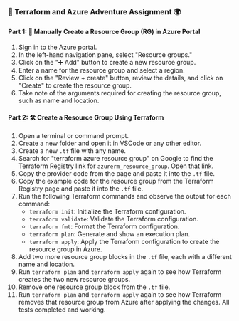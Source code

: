 ### 🚀 Terraform and Azure Adventure Assignment 🌍

#### Part 1: 🎨 Manually Create a Resource Group (RG) in Azure Portal

1. Sign in to the Azure portal.
2. In the left-hand navigation pane, select "Resource groups."
3. Click on the "➕ Add" button to create a new resource group.
4. Enter a name for the resource group and select a region.
5. Click on the "Review + create" button, review the details, and click on "Create" to create the resource group.
6. Take note of the arguments required for creating the resource group, such as name and location.

#### Part 2: 🛠️ Create a Resource Group Using Terraform

1. Open a terminal or command prompt.
2. Create a new folder and open it in VSCode or any other editor.
3. Create a new `.tf` file with any name.
4. Search for "terraform azure resource group" on Google to find the Terraform Registry link for `azurerm_resource_group`. Open that link.
5. Copy the provider code from the page and paste it into the `.tf` file.
6. Copy the example code for the resource group from the Terraform Registry page and paste it into the `.tf` file.
7. Run the following Terraform commands and observe the output for each command:
   - `terraform init`: Initialize the Terraform configuration.
   - `terraform validate`: Validate the Terraform configuration.
   - `terraform fmt`: Format the Terraform configuration.
   - `terraform plan`: Generate and show an execution plan.
   - `terraform apply`: Apply the Terraform configuration to create the resource group in Azure.
8. Add two more resource group blocks in the `.tf` file, each with a different name and location.
9. Run `terraform plan` and `terraform apply` again to see how Terraform creates the two new resource groups.
10. Remove one resource group block from the `.tf` file.
11. Run `terraform plan` and `terraform apply` again to see how Terraform removes that resource group from Azure after applying the changes.
    All tests completed and working.
